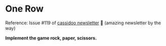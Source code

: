 # One Row

Reference: Issue #119 of [cassidoo newsletter](https://cassidoo.co/newsletter/) 🎉 (amazing newsletter by the way)

**Implement the game rock, paper, scissors.**